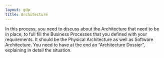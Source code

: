 ```yaml
---
layout: gdp
title: Architecture
---
```


<p>
  In this process, you need to discuss about the Architecture that need to be in place, to full fill the Business
Processes that you defined with your requirements. It should be the Physical Architecture as well as Software
Architecture. You need to have at the end an “Architecture Dossier”, explaining in detail the situation.
</p>
